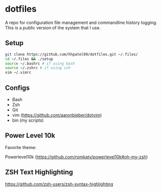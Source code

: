 # dotfiles
A repo for configuration file management and commandline history logging.     
This is a public version of the system that I use.     
## Setup
```bash
git clone https://github.com/hhpatel09/dotfiles.git ~/.files/ 
cd ~/.files && ./setup
source ~/.bashrc # if using bash
source ~/.zshrc # if using zsh
vim ~/.vimrc
```

## Configs
* Bash                   
* Zsh                    
* Git                    
* vim (https://github.com/aaronbieber/dotvim)                    
* bin (my scripts)       


## Power Level 10k
Favorite theme:

Powerlevel10k (https://github.com/romkatv/powerlevel10k#oh-my-zsh)


## ZSH Text Highlighting
https://github.com/zsh-users/zsh-syntax-highlighting
